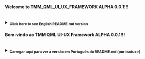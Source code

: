 #### Welcome to **TMM_QML_UI_UX_FRAMEWORK ALPHA 0.0.1**!!! <br/><br/>

<details><summary><sub><b>Click here to see English README.md version</b></sub></summary>

#### Table of Contents (ToC)

* [Introduction](#introduction)
* [Main Motivation Behind Implementation](#main-motivation-behind-implementation)
* [Contents](#contents)
* [Additional Includes and Licensing](#additional-includes-and-licensing)
* [Notes](#notes)

---

#### Introduction 

<sub>**TMM_QML_UI_UX_FRAMEWORK ALPHA 0.0.1** aims at **rapid UI prototyping**; its targetted for ***musicians, artists, and people working with opensource tools*** for ***sound, graphics, etc.*** ; aswell, people doing general-purpose UI/UX related work ; </sub>

<sub>It is ***free, open source software, and platfform independent software*** *licensed under* **AGPL**. The current vesion is **pre-alpha 0.0.1**. It will more and more about combining **several languages** *and* **environments**. We just ask you to send us all the modifications you make to the repository, so that we can check them, and eventually include them here . </sub>

<sub>The framework is written by **Tiago Morais Morgado**, independent music professional (laptoper and violist active in electroacoustic free improvisation, contemporary music, and new media arts), and curator of **Nachtstück Records** label.</sub>

---

## Main Motivation behind implementation 

<sub>**The main motivation for writting this framework lies within:**</sub>

- <sub>*Providing an easy to use solution for* **prototyping user interfaces in QML**, *pretty fastly and efficiently*</sub>

<sub>**This can be applied to:**</sub>

- <sub>**A)** **prototyping UIs** *for* **enhancing digital media arts related apps** *(similarly to,* **Lemur** *or other related apps, though it's opensource and you can integrate it into your builds* .</sub>
- <sub>**B)** *contributing to the development of a* **composer toolbox** *sort of application, for composing* **interactive music**</sub>
- <sub>**C)** *enhancing the UI of environments such as* **SuperCollider**, **Csound**, and **PureData**, *not only by* **routing MIDI** *and* **Opensoundcontrol data inbetween apps**, *but also having a library that can* **extend the features of these platfforms**.</sub>

---

#### Contents 

<sub>**This project currently includes items such as:**</sub>

- <sub>A) **SVG** *and* **PNG** *based icons featuring different kinds of images* ;</sub>
- <sub>B) **Faders** *and* **Multisliders**, *which you can costumize and use with different colors and layouts* ; </sub>
- <sub>C) **Toggles**, *with different layouts, which you can use to send boolean data* ; </sub>
- <sub>D) **Combos**, *which combine some of the previous elements and others*</sub> 
- <sub>E) **Stochastic allocators**, *which  load combinations of different kinds of some of the previously listed devices randomly*</sub> 
- <sub>F) *Another knd of* **UI/UX elements**, *such as Bootstrap elements, Material Design related stuff, among other things*;</sub>

---

#### Additional includes and licensing 

<sub>Current version also includes **QmlBootstrap Framework**, and I would like to honestly thank its authors. Furthermore, it includes **RtMidi Library**. This was all made with love, and **licensed** under **AGPL**. We just ask you to send us all the modifications you make to the repository, so that we can check them, and eventually include them here .</sub>

**Cheers**
**Tiago Morais Morgado** 

---

<img src="https://avatars0.githubusercontent.com/u/7303598?v=3&s=460" height="100" width="100"><a href="https://www.qt.io"> <img src="https://lh3.googleusercontent.com/-m0H-wPtVGFU/AAAAAAAAAAI/AAAAAAAAAAA/-RgbUQZx4Ck/s128-c-k/photo.jpg" height="100" width="100"><a href="https://www.qt.io">
</a> <img src="http://www.zoomdigital.com.br/img/2011/02/qtcreator.png" height="100" width="100"><a href="https://www.qt.io"></a> </img><img src="http://zfoneproject.com/images/logos/agplv3-584x235.png" height="100" width="100"><img><br/><br/><br/><br/>

---

#### Notes 

<sub>work in progress version. updated at 26-10-2016 . 
A special thanks to **Nuno Santos**, for being my **QML Guru** during my time at **Imaginando**</sub>

</details>

#### Bem-vindo ao TMM QML UI-UX Framework ALPHA 0.0.1!!! <br/><br/>

<details><summary><sub><b>Carregar aqui para ver a versão em Português do README.md (por traduzir)</b></sub></summary>

#### Índice de Conteúdos

* [Introdução](#introducao)
* [Motivação Principal Por Detrás da Implementação](#motivacao-principal-por-detras-da-implementacao)
* [Conteúdos](#conteudos)
* [Conteúdos Adicionais](#conteudos-adicionais)
* [Licença](#licenca)
* [Notas](#notas)

---

#### Introdução 

<sub>**TMM_QML_UI_UX_FRAMEWORK ALPHA 0.0.1** tem como objectivo **prototipagem rápida de elementos de UI*; tem em vista ***músicos, artistas, e pessoas a trabalhar com ferramentas opensource*** para ***som, gráficos, etc.***; de igual modo, trabalho de UI/UX com propósitos mais gerais; </sub>

<sub>É um ***programa grátis, open source, e platform independent*** *licensiado a partir de* **AGPL**. A versão actual é a **pre-alpha 0.0.1**. Será cada vez mais virado aura a combinação de **várias linguagens** *e* **ambientes**. Apenas pedimos que nos envie as modificações que fizer a este repositório, para que nós as possamos ver, e eventualmente incluí-las aqui.</sub>

<sub>O framework é escrito por **Tiago Morais Morgado**, músico, curador da editora **Nachtstuck Records**; melómano das ciências da computação e do design gráfico, sobretudo animação 3D e gráficos interactivos</sub>

---

#### Motivação Principal por Detrás da Implementação

<sub>**A motivação principal por detrás da escrita deste framework, jaz basicamente, em**</sub>

- <sub>*Possibility uma solução para **prototipar user interfaces em QML**, *de forma rápida e eficiente*</sub>

<sub>**Isto pode ser aplicado a:**</sub>

- <sub>**A)** **prototipar UIs** para **melhorar aplicações relacionadas com digital media arts, e aplicações relacionadas** *(similar ao,* **Lemur** *e outras aplicações relacionadas, com a diferença de ser opensource e poder ser integrada nos seus builds* .</sub>
- <sub>**B)** *contribuir para o desenvolvimento de um* **composer toolbox** *para compor* **música interactiva**</sub>
- <sub>**C)** *melhorar a UI de aplicações como por exemplo o* **SuperCollider**, **Csound**, e **PureData**, *não apenas a nível de* **roteamento MIDI** *e* **informação Opensoundcontrol entre as aplicações**, *mas também tendo uma biblioteca capaz de* **extendar as especificações destas plataformas**.</sub>

---

#### Conteúdos

<sub>**Este projecto inclui actual itens como por exemplo:**</sub>

- <sub>A) **ícones SVG** *e* **PNG** *baseados em ícones incluindo diferentes tipos de imagens* ;</sub>
- <sub>B) **Faders** *e* **Multisliders**, *que pode costumizar e usar com diferentes cores e layouts* ; </sub>
- <sub>C) **Toggles**, *com diferentes layouts, que podem ser usados para enviar informação boleana* ; </sub>
- <sub>D) **Combos**, *que combinam alguns dos elementos anteriores com outros*</sub> 
- <sub>E) **Alocadores estocásticos**, *para carregar combinações de diferentes tipos de alguns dos dispositivos listados acima de forma aleatória*</sub> 
- <sub>F) *Outro tipo de* **elementos UI/UX**, *como por exemplo elementos Bootstrap, Material Design, entre outrascoisas*;</sub>

---

#### Licença

<sub>Versões actuais também incluem o **Framework QmlBootstrap**, e eu gostaria de agradecer aos seus autores. Para além disso, inclui o **RtMidi Library**. Isto foi tudo feito com amor, e **licensiado** sobre **AGPL**. Apenas pedimos todas as modificações que fizerem a este repositório, para que nós as possamos incluir aqui.</sub>

**fiquem bem**
**Tiago Morais Morgado** 

---

<img src="https://avatars0.githubusercontent.com/u/7303598?v=3&s=460" height="100" width="100"><a href="https://www.qt.io"> <img src="https://lh3.googleusercontent.com/-m0H-wPtVGFU/AAAAAAAAAAI/AAAAAAAAAAA/-RgbUQZx4Ck/s128-c-k/photo.jpg" height="100" width="100"><a href="https://www.qt.io">
</a> <img src="http://www.zoomdigital.com.br/img/2011/02/qtcreator.png" height="100" width="100"><a href="https://www.qt.io"></a> </img><img src="http://zfoneproject.com/images/logos/agplv3-584x235.png" height="100" width="100"><img><br/><br/><br/><br/>

---

#### Notas 

<sub>trabalho em progresso, actualizado a 26-10-2016 . 
Um obrigado especial a **Nuno Santos**, por ser o meu **Guru de QML** durante o meu tempo na **Imaginando**</sub>

</details>
